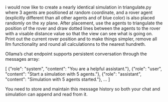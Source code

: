i would now like to create a nearly identical simulation in triangulate.py where 3 agents are positioned at random coordinate, and a rover agent (explicitly different than all other agents and of blue color) is also placed randomly on the xy plane. After placement, use the agents to triangulate the position of the rover and draw dotted lines between the agents to the rover with a visable distance value so that the view can see what is going on. Print out the current rover position and to make things simpler, remove all llm functionality and round all calculationns to the nearest hundreth. 


Ollama’s chat endpoint supports persistent conversation through the messages array:

[
  {"role": "system", "content": "You are a helpful assistant."},
  {"role": "user", "content": "Start a simulation with 5 agents."},
  {"role": "assistant", "content": "Simulation with 5 agents started."},
  ...
]


You need to store and maintain this message history so both your chat and simulation can append and read from it.
